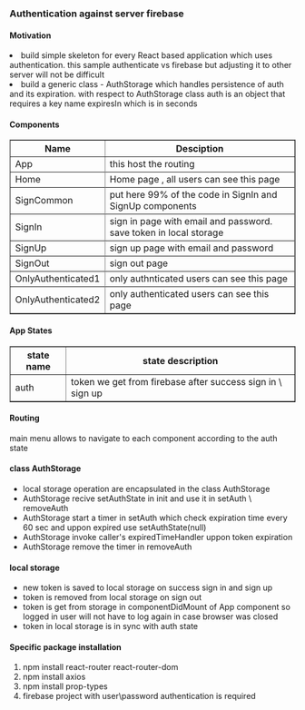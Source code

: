 <h3>Authentication against server firebase</h3>

<h4>Motivation</h4>
<li>build simple skeleton for every React based application which uses authentication. this sample authenticate vs firebase but adjusting it to other server will not be difficult</li>
<li>build a generic class - AuthStorage which handles persistence of auth and its expiration. with respect to AuthStorage class auth is an object that requires a key name expiresIn which is in seconds</li>
</ol>


<h4>Components</h4>
 <table border=1>
    <tr>
      <th>Name</th>
      <th>Desciption</th>
    </tr>
    <tr>
      <td>App</td>
      <td>this host the routing</td>
    <tr>
    <tr>
      <td>Home</td>
      <td>Home page , all users can see this page</td>
    <tr>
     <tr>
      <td>SignCommon</td>
      <td>put here 99% of the code in SignIn and SignUp components</td>
    <tr>
      <tr>
      <td>SignIn</td>
      <td>sign in page with email and password. save token in local storage</td>
    <tr>
       <tr>
      <td>SignUp</td>
      <td>sign up page with email and password</td>
    <tr>
      <tr>
      <td>SignOut</td>
      <td>sign out page </td>
    <tr>
    <tr>
      <td>OnlyAuthenticated1</td>
      <td>only authnticated users can see this page </td>
    <tr>
     <tr>
      <td>OnlyAuthenticated2</td>
      <td>only authenticated users can see this page </td>
    <tr>
  </table>

<h4>App States</h4>
<table border=1>
    <tr>
      <th>state name</th>
      <th>state description</th>
    </tr>
    <tr>
      <td>auth</td>
      <td>token we get from firebase after success sign in \ sign up</td>
    <tr>
</table>    

<h4>Routing</h4>
<p>main menu allows to navigate to each component according to the auth state</p>

<h4> class AuthStorage</h4>
<ul>
  <li>local storage operation are encapsulated in the class AuthStorage</li>
  <li>AuthStorage recive setAuthState in init and use it in setAuth \ removeAuth</li>
  <li>AuthStorage start a timer in setAuth which check expiration time every 60 sec and uppon expired use setAuthState(null)</li>
  <li>AuthStorage invoke caller's expiredTimeHandler uppon token expiration</li>
  <li>AuthStorage remove the timer in removeAuth</li>
</ul>

<h4>local storage</h4>
<ul>
  <li>new token is saved to local storage on success sign in and sign up</li>
  <li>token is removed from local storage on sign out</li>
  <li>token is get from storage in componentDidMount of App component so logged in user will not have to log again in case browser was closed</li>
  <li>token in local storage is in sync with auth state</li>
</ul>

<h4>Specific package installation</h4>
<ol>
  <li>npm install react-router react-router-dom</li>
  <li>npm install axios</li>
  <li>npm install prop-types</li>
  <li>firebase project with user\password authentication is required</li>
</ol>


